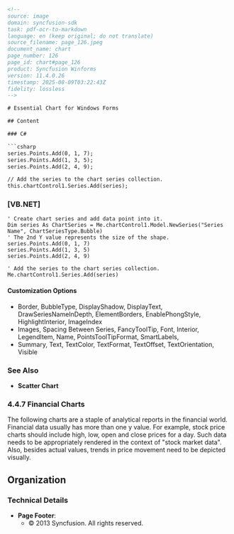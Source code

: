 ```html
<!-- 
source: image
domain: syncfusion-sdk
task: pdf-ocr-to-markdown
language: en (keep original; do not translate)
source_filename: page_126.jpeg
document_name: chart
page_number: 126
page_id: chart#page_126
product: Syncfusion Winforms
version: 11.4.0.26
timestamp: 2025-08-09T03:22:43Z
fidelity: lossless
-->

# Essential Chart for Windows Forms

## Content

### C#

```csharp
series.Points.Add(0, 1, 7);
series.Points.Add(1, 3, 5);
series.Points.Add(2, 4, 9);

// Add the series to the chart series collection.
this.chartControl1.Series.Add(series);
```

### [VB.NET]

```vbnet
' Create chart series and add data point into it.
Dim series As ChartSeries = Me.chartControl1.Model.NewSeries("Series Name", ChartSeriesType.Bubble)
' The 2nd Y value represents the size of the shape.
series.Points.Add(0, 1, 7)
series.Points.Add(1, 3, 5)
series.Points.Add(2, 4, 9)

' Add the series to the chart series collection.
Me.chartControl1.Series.Add(series)
```

#### Customization Options
- Border, BubbleType, DisplayShadow, DisplayText, DrawSeriesNameInDepth, ElementBorders, EnablePhongStyle, HighlightInterior, ImageIndex
- Images, Spacing Between Series, FancyToolTip, Font, Interior, LegendItem, Name, PointsToolTipFormat, SmartLabels,
- Summary, Text, TextColor, TextFormat, TextOffset, TextOrientation, Visible

### See Also

- **Scatter Chart**

### 4.4.7 Financial Charts

The following charts are a staple of analytical reports in the financial world. Financial data usually has more than one y value. For example, stock price charts should include high, low, open and close prices for a day. Such data needs to be appropriately rendered in the context of "stock market data". Also, besides actual values, trends in price movement need to be depicted visually.

## Organization

### Technical Details

- **Page Footer**:
  - © 2013 Syncfusion. All rights reserved.

<!-- tags: [essential chart, windows forms, vb.net, c#, customization options, scatter chart, financial charts, financial data, stock prices, high-low-open-close, price trends, syncfusion winforms, control design, data visualization] keywords: [essential chart, windows forms, vb.net, c#, financial charts, stock prices] -->
```